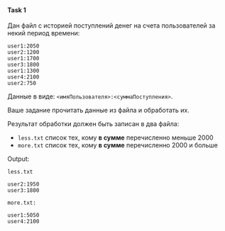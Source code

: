 #### Task 1

Дан файл с историей поступлений денег на счета пользователей за некий период времени:
```text
user1:2050
user2:1200
user1:1700
user3:1800
user1:1300
user4:2100
user2:750
```

Данные в виде:  `<имяПользователя>:<суммаПоступления>`.


Ваше задание прочитать данные из файла и обработать их.

Результат обработки должен быть записан в два файла:
- `less.txt` список тех, кому **в сумме** перечисленно меньше 2000
- `more.txt` список тех, кому **в сумме** перечисленно 2000 и больше

Output:

`less.txt`
```text
user2:1950
user3:1800
```

`more.txt:`
```text
user1:5050
user4:2100
```







